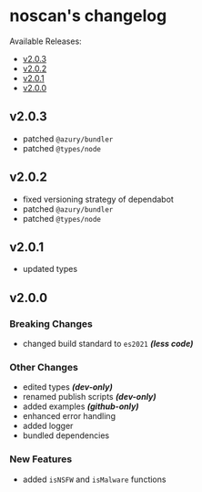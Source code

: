 # noscan's changelog

Available Releases:

- [v2.0.3](#v203)
- [v2.0.2](#v202)
- [v2.0.1](#v201)
- [v2.0.0](#v200)

## v2.0.3

- patched `@azury/bundler`
- patched `@types/node`

## v2.0.2

- fixed versioning strategy of dependabot
- patched `@azury/bundler`
- patched `@types/node`

## v2.0.1

- updated types

## v2.0.0

### Breaking Changes

- changed build standard to `es2021` ***(less code)***

### Other Changes

- edited types ***(dev-only)***
- renamed publish scripts ***(dev-only)***
- added examples ***(github-only)***
- enhanced error handling
- added logger
- bundled dependencies

### New Features

- added `isNSFW` and `isMalware` functions